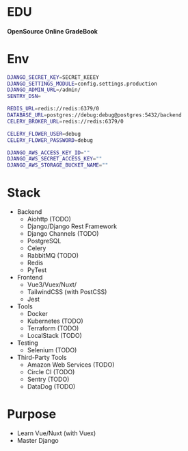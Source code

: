 # EDU
#### OpenSource Online GradeBook

# Env
```bash
DJANGO_SECRET_KEY=SECRET_KEEEY
DJANGO_SETTINGS_MODULE=config.settings.production
DJANGO_ADMIN_URL=/admin/
SENTRY_DSN=

REDIS_URL=redis://redis:6379/0
DATABASE_URL=postgres://debug:debug@postgres:5432/backend
CELERY_BROKER_URL=redis://redis:6379/0

CELERY_FLOWER_USER=debug
CELERY_FLOWER_PASSWORD=debug

DJANGO_AWS_ACCESS_KEY_ID=""
DJANGO_AWS_SECRET_ACCESS_KEY=""
DJANGO_AWS_STORAGE_BUCKET_NAME=""
```

# Stack
* Backend
    * Aiohttp (TODO)
    * Django/Django Rest Framework
    * Django Channels (TODO)
    * PostgreSQL
    * Celery
    * RabbitMQ (TODO)
    * Redis
    * PyTest
* Frontend
    * Vue3/Vuex/Nuxt/
    * TailwindCSS (with PostCSS)
    * Jest
* Tools 
    * Docker
    * Kubernetes (TODO)
    * Terraform (TODO)
    * LocalStack (TODO)
* Testing
    * Selenium (TODO)
* Third-Party Tools 
    * Amazon Web Services (TODO)
    * Circle CI (TODO)
    * Sentry (TODO)
    * DataDog (TODO)

# Purpose
- Learn Vue/Nuxt (with Vuex)
- Master Django